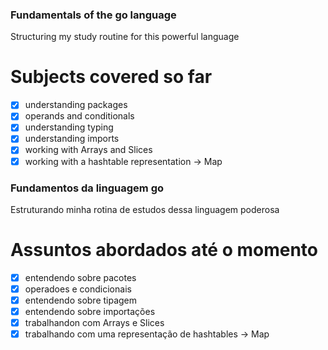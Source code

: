 ### Fundamentals of the go language

Structuring my study routine for this powerful language

# Subjects covered so far

- [x] understanding packages
- [x] operands and conditionals
- [x] understanding typing
- [x] understanding imports
- [x] working with Arrays and Slices
- [x] working with a hashtable representation -> Map

### Fundamentos da linguagem go

Estruturando minha rotina de estudos dessa linguagem poderosa

# Assuntos abordados até o momento

- [x] entendendo sobre pacotes
- [x] operadoes e condicionais
- [x] entendendo sobre tipagem
- [x] entendendo sobre importações
- [x] trabalhandon com Arrays e Slices
- [x] trabalhando com uma representação de hashtables -> Map
